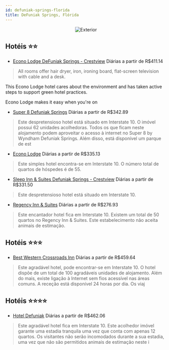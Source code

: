```yaml
---
id: defuniak-springs-florida
title: DeFuniak Springs, Flórida
---
```


<center><img src="http://images.gta-travel.com/HH/Images/US/DFKS/DFKS-ECO-1.jpg" alt="Exterior" /></center>


## Hotéis ⭐️⭐️

-    [Econo Lodge DeFuniak Springs - Crestview](https://www.hurb.com/aud/https://www.hurb.com/hoteis/defuniak-springs/econo-lodge-defuniak-springs-crestview-JNP-JP402442?cmp=18055) Diárias a partir de R$411.14
   > All rooms offer hair dryer, iron, ironing board, flat-screen television with cable and a desk.

This Econo Lodge hotel cares about the environment and has taken active steps to support green hotel practices.

Econo Lodge makes it easy when you&apos;re on 
-    [Super 8 Defuniak Springs](https://www.hurb.com/aud/https://www.hurb.com/hoteis/defuniak-springs/super-8-defuniak-springs-JNP-JP408725?cmp=18055) Diárias a partir de R$342.89
   > Este despretensioso hotel está situado em Interstate 10. O imóvel possui 62 unidades acolhedoras. Todos os que ficam neste alojamento podem aproveitar o acesso à internet no Super 8 by Wyndham Defuniak Springs. Além disso, está disponível um parque de est
-    [Econo Lodge](https://www.hurb.com/aud/https://www.hurb.com/hoteis/defuniak-springs/econo-lodge-JNP-JP854203?cmp=18055) Diárias a partir de R$335.13
   > Este simples hotel encontra-se em Interstate 10. O número total de quartos de hóspedes é de 55. 
-    [Sleep Inn & Suites Defuniak Springs - Crestview](https://www.hurb.com/aud/https://www.hurb.com/hoteis/defuniak-springs/sleep-inn-suites-defuniak-springs-crestview-JNP-JP541992?cmp=18055) Diárias a partir de R$331.50
   > Este despretensioso hotel está situado em Interstate 10. 
-    [Regency Inn & Suites](https://www.hurb.com/aud/https://www.hurb.com/hoteis/defuniak-springs/regency-inn-suites-JNP-JP379973?cmp=18055) Diárias a partir de R$276.93
   > Este encantador hotel fica em Interstate 10. Existem um total de 50 quartos no Regency Inn &amp; Suites. Este estabelecimento não aceita animais de estimação. 

## Hotéis ⭐️⭐️⭐️

-    [Best Western Crossroads Inn](https://www.hurb.com/aud/https://www.hurb.com/hoteis/defuniak-springs/best-western-crossroads-inn-JNP-JP403539?cmp=18055) Diárias a partir de R$459.64
   > Este agradável hotel, pode encontrar-se em Interstate 10. O hotel dispõe de um total de 100 agradáveis unidades de alojamento. Além do mais, existe ligação à Internet sem fios acessível nas áreas comuns. A receção está disponível 24 horas por dia. Os viaj

## Hotéis ⭐️⭐️⭐️⭐️

-    [Hotel Defuniak](https://www.hurb.com/aud/https://www.hurb.com/hoteis/defuniak-springs/hotel-defuniak-JNP-JP994072?cmp=18055) Diárias a partir de R$462.06
   > Este agradável hotel fica em Interstate 10. Este acolhedor imóvel garante uma estadia tranquila uma vez que conta com apenas 12 quartos. Os visitantes não serão incomodados durante a sua estadia, uma vez que não são permitidos animais de estimação neste i
